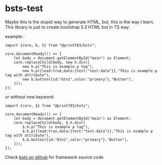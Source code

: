 # bsts-test

Maybe this is the stupid way to generate HTML, but, this is the way I learn. 
This library is just to create bootstrap 5.3 HTML but in TS way.

example :

```
import {core, b, h} from "@printf83/bsts";

core.documentReady(() => {
	let body = document.getElementById("main") as Element;
	core.replaceChild(body, new h.div([
        new h.p("This is example p tag"),
        new h.p({lead:true,data:{test:"test-data"}},"This is example p tag with attribute"),
        new b.button({id:"btn1",color:"primary"},"Button"),
    ]));
});
```

or without new keyword:


```
import {core, $} from "@printf83/bsts";

core.documentReady(() => {
	let body = document.getElementById("main") as Element;
	core.replaceChild(body, $.h.div([
        $.h.p("This is example p tag"),
        $.h.p({lead:true,data:{test:"test-data"}},"This is example p tag with attribute"),
        $.b.button({id:"btn1",color:"primary"},"Button"),
    ]));
});
```

Check [bsts on github](https://github.com/printf83/bsts) for framework source code
